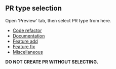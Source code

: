 ## PR type selection

Open 'Preview' tab, then select PR type from here.

- [Code refactor](?quick_pull=1&title=Refact+-+&labels=refactor&template=code-refactor.md)
- [Documentation](?quick_pull=1&title=Doc+-+&labels=doc&template=documentation.md)
- [Feature add](?quick_pull=1&title=Feature+-+&labels=feature&template=feature-add.md)
- [Feature fix](?quick_pull=1&title=Fix+-+&labels=fix&template=feature-fix.md)
- [Miscellaneous](?quick_pull=1&title=Misc+-+&labels=misc&template=miscellaneous.md)

**DO NOT CREATE PR WITHOUT SELECTING.**
